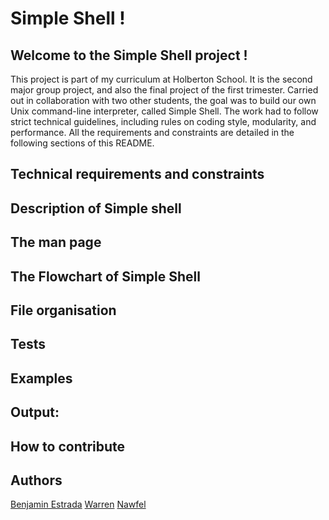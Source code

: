 # Simple Shell !

## Welcome to the Simple Shell project !

This project is part of my curriculum at Holberton School. It is the second major group project, and also the final project of the first trimester.
Carried out in collaboration with two other students, the goal was to build our own Unix command-line interpreter, called Simple Shell.
The work had to follow strict technical guidelines, including rules on coding style, modularity, and performance. All the requirements and constraints are detailed in the following sections of this README.

## Technical requirements and constraints

## Description of Simple shell

## The man page

## The Flowchart of Simple Shell

## File organisation

## Tests

## Examples

## Output:

## How to contribute

## Authors

[Benjamin Estrada](https://github.com/Aluranae)
[Warren](https://github.com/Warrre)
[Nawfel](https://github.com/nawfel83)
